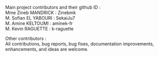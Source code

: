 Main project contributors and their github ID :  
Mme Zineb MANDRICK : Zinebmk  
M. Sofian EL YABOURI : SekaiJu7  
M. Amine KELTOUMI : aminek-fr  
M. Kevin RAGUETTE : k-raguette  
  
Other contributors :  
All contributions, bug reports, bug fixes, documentation improvements, enhancements, and ideas are welcome.
